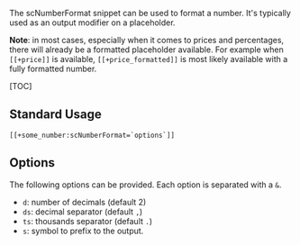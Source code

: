 The scNumberFormat snippet can be used to format a number. It's typically used as an output modifier on a placeholder. 

**Note**: in most cases, especially when it comes to prices and percentages, there will already be a formatted placeholder available. For example when `[[+price]]` is available, `[[+price_formatted]]` is most likely available with a fully formatted number. 

[TOC]

## Standard Usage

````
[[+some_number:scNumberFormat=`options`]]
````

## Options

The following options can be provided. Each option is separated with a `&`. 

- `d`: number of decimals (default 2)
- `ds`: decimal separator (default `,`)
- `ts`: thousands separator (default `.`)
- `s`: symbol to prefix to the output. 

